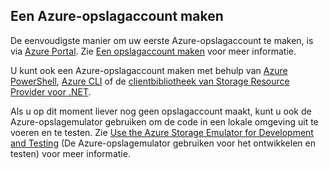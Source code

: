 ## Een Azure-opslagaccount maken

De eenvoudigste manier om uw eerste Azure-opslagaccount te maken, is via [Azure Portal](https://portal.azure.com). Zie [Een opslagaccount maken](../articles/storage/storage-create-storage-account.md#create-a-storage-account) voor meer informatie.

U kunt ook een Azure-opslagaccount maken met behulp van [Azure PowerShell](../articles/storage/storage-powershell-guide-full.md), [Azure CLI](../articles/storage/storage-azure-cli.md) of de [clientbibliotheek van Storage Resource Provider voor .NET](https://msdn.microsoft.com/library/azure/mt131037.aspx).

Als u op dit moment liever nog geen opslagaccount maakt, kunt u ook de Azure-opslagemulator gebruiken om de code in een lokale omgeving uit te voeren en te testen. Zie [Use the Azure Storage Emulator for Development and Testing](../articles/storage/storage-use-emulator.md) (De Azure-opslagemulator gebruiken voor het ontwikkelen en testen) voor meer informatie.
 


<!--HONumber=sep16_HO2-->


